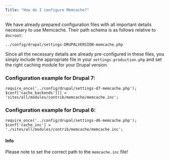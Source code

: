 ```yaml
---
Title: "How do I configure Memcache?"
---
```


We have already prepared configuration files with all important details
necessary to use Memcache. Their path schema is as follows relative to
`docroot`:

`../config/drupal/settings-DRUPALVERSION-memcache.php`

Since all the necessary details are already pre-configured in these
files, you simply include the appropriate file in your
`settings.production.php` and set the right caching module for your Drupal
version.

### Configuration example for Drupal 7:

```
require_once('../config/drupal/settings-d7-memcache.php');  
$conf['cache_backends'][] = 'sites/all/modules/contrib/memcache/memcache.inc';
```

### Configuration example for Drupal 6:

```
require_once('../config/drupal/settings-d6-memcache.php');  
$conf['cache_inc'] = './sites/all/modules/contrib/memcache/memcache.inc';
```

#### Info

Please note to set the correct path to the `memcache.inc` file!
